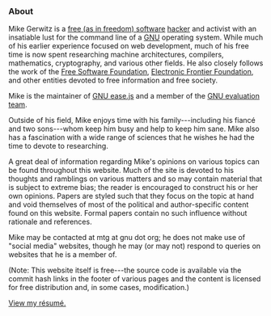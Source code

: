 ### About

Mike Gerwitz is a [free (as in freedom) software][0] [hacker][1] and activist
with an insatiable lust for the command line of a [GNU][2] operating system.
While much of his earlier experience focused on web development, much of his
free time is now spent researching machine architectures, compilers,
mathematics, cryptography, and various other fields. He also closely follows
the work of the [Free Software Foundation][0],
[Electronic Frontier Foundation][3], and other entities devoted to free
information and free society.

Mike is the maintainer of [GNU ease.js][easejs] and a member of the
[GNU evaluation team][gnueval].

Outside of his field, Mike enjoys time with his family---including his
fiancé and two sons---whom keep him busy and help to keep him sane.  Mike
also has a fascination with a wide range of sciences that he wishes he had
the time to devote to researching.

A great deal of information regarding Mike's opinions on various topics can be
found throughout this website. Much of the site is devoted to his thoughts and
ramblings on various matters and so may contain material that is subject to
extreme bias; the reader is encouraged to construct his or her own opinions.
Papers are styled such that they focus on the topic at hand and void themselves
of most of the political and author-specific content found on this website.
Formal papers contain no such influence without rationale and references.

Mike may be contacted at mtg at gnu dot org; he does not make use of "social
media" websites, though he may (or may not) respond to queries on websites
that he is a member of.

(Note: This website itself is free---the source code is available via the commit
hash links in the footer of various pages and the content is licensed for free
distribution and, in some cases, modification.)

[View my résumé.][resume]


[0]: http://www.gnu.org/philosophy/
[1]: http://www.gnu.org/philosophy/words-to-avoid.html#Hacker
[2]: http://gnu.org/
[3]: http://eff.org/
[easejs]: https://gnu.org/software/easejs
[resume]: about/resume
[gnueval]: https://www.gnu.org/help/evaluation.html
